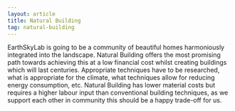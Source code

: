 ```yaml
---
layout: article
title: Natural Building
tag: natural-building
---
```

EarthSkyLab is going to be a community of beautiful homes harmoniously integrated into the landscape. Natural Building offers the most promising path towards achieving this at a low financial cost whilst creating buildings which will last centuries. Appropriate techniques have to be researched, what is appropriate for the climate, what techniques allow for reducing energy consumption, etc.
Natural Building has lower material costs but requires a higher labour input than conventional building techniques, as we support each other in community this should be a happy trade-off for us.
